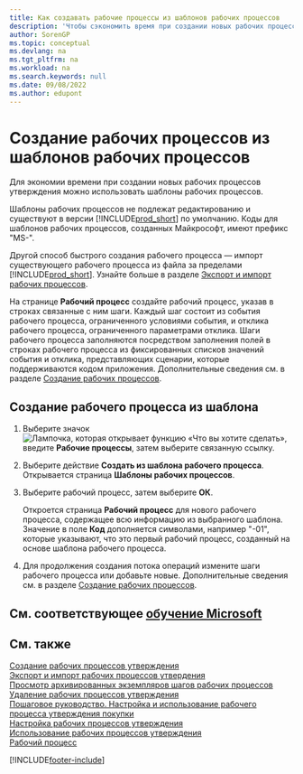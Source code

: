 ```yaml
---
title: Как создавать рабочие процессы из шаблонов рабочих процессов
description: 'Чтобы сэкономить время при создании новых рабочих процессов утверждения, вы можете создавать нередактируемые рабочие процессы из шаблонов рабочих процессов с префиксом «MS».'
author: SorenGP
ms.topic: conceptual
ms.devlang: na
ms.tgt_pltfrm: na
ms.workload: na
ms.search.keywords: null
ms.date: 09/08/2022
ms.author: edupont
---
```

# <a name="create-workflows-from-workflow-templates"></a><a name="create-workflows-from-workflow-templates"></a><a name="create-workflows-from-workflow-templates"></a>Создание рабочих процессов из шаблонов рабочих процессов

Для экономии времени при создании новых рабочих процессов утверждения можно использовать шаблоны рабочих процессов.  

Шаблоны рабочих процессов не подлежат редактированию и существуют в версии [!INCLUDE[prod_short](includes/prod_short.md)] по умолчанию. Коды для шаблонов рабочих процессов, созданных Майкрософт, имеют префикс "MS-".  

Другой способ быстрого создания рабочего процесса — импорт существующего рабочего процесса из файла за пределами [!INCLUDE[prod_short](includes/prod_short.md)]. Узнайте больше в разделе [Экспорт и импорт рабочих процессов](across-how-to-export-and-import-workflows.md).  

На странице **Рабочий процесс** создайте рабочий процесс, указав в строках связанные с ним шаги. Каждый шаг состоит из события рабочего процесса, ограниченного условиями события, и отклика рабочего процесса, ограниченного параметрами отклика. Шаги рабочего процесса заполняются посредством заполнения полей в строках рабочего процесса из фиксированных списков значений события и отклика, представляющих сценарии, которые поддерживаются кодом приложения. Дополнительные сведения см. в разделе [Создание рабочих процессов](across-how-to-create-workflows.md).  

## <a name="to-create-a-workflow-from-a-workflow-template"></a><a name="to-create-a-workflow-from-a-workflow-template"></a><a name="to-create-a-workflow-from-a-workflow-template"></a>Создание рабочего процесса из шаблона

1. Выберите значок ![Лампочка, которая открывает функцию «Что вы хотите сделать»](media/ui-search/search_small.png "Что вы хотите сделать"), введите **Рабочие процессы**, затем выберите связанную ссылку.  
2. Выберите действие **Создать из шаблона рабочего процесса**. Открывается страница **Шаблоны рабочих процессов**.  
3. Выберите рабочий процесс, затем выберите **ОК**.  

   Откроется страница **Рабочий процесс** для нового рабочего процесса, содержащее всю информацию из выбранного шаблона. Значение в поле **Код** дополняется символами, например "-01", которые указывают, что это первый рабочий процесс, созданный на основе шаблона рабочего процесса.  
4. Для продолжения создания потока операций измените шаги рабочего процесса или добавьте новые. Дополнительные сведения см. в разделе [Создание рабочих процессов](across-how-to-create-workflows.md).  

## <a name="see-related-microsoft-training"></a><a name="see-related-microsoft-training"></a><a name="see-related-microsoft-training"></a>См. соответствующее [обучение Microsoft](/training/modules/create-workflows/)

## <a name="see-also"></a><a name="see-also"></a><a name="see-also"></a>См. также

[Создание рабочих процессов утверждения](across-how-to-create-workflows.md)  
[Экспорт и импорт рабочих процессов утвердения](across-how-to-export-and-import-workflows.md)  
[Просмотр архивированных экземпляров шагов рабочих процессов](across-how-to-view-archived-workflow-step-instances.md)  
[Удаление рабочих процессов утверждения](across-how-to-delete-workflows.md)  
[Пошаговое руководство. Настройка и использование рабочего процесса утверждения покупки](walkthrough-setting-up-and-using-a-purchase-approval-workflow.md)  
[Настройка рабочих процессов утверждения](across-set-up-workflows.md)  
[Использование рабочих процессов утверждения](across-use-workflows.md)  
[Рабочий процесс](across-workflow.md)  


[!INCLUDE[footer-include](includes/footer-banner.md)]
